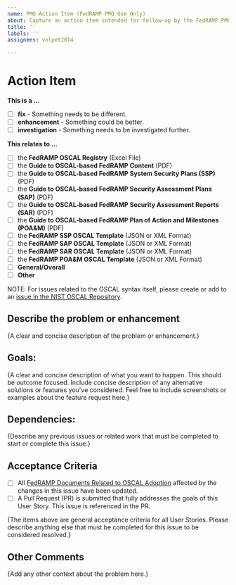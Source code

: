 ```yaml
---
name: PMO Action Item (FedRAMP PMO Use Only)
about: Capture an action item intended for follow-up by the FedRAMP PMO.
title: ''
labels: ''
assignees: volpet2014

---
```


# Action Item

**This is a ...**
  - [ ] **fix** - Something needs to be different.
  - [ ] **enhancement** - Something could be better.
  - [ ] **investigation** - Something needs to be investigated further.

**This relates to ...**
  - [ ] the **FedRAMP OSCAL Registry** (Excel File)
  - [ ] the **Guide to OSCAL-based FedRAMP Content** (PDF)
  - [ ] the **Guide to OSCAL-based FedRAMP System Security Plans (SSP)** (PDF)
  - [ ] the **Guide to OSCAL-based FedRAMP Security Assessment Plans (SAP)** (PDF)
  - [ ] the **Guide to OSCAL-based FedRAMP Security Assessment Reports (SAR)** (PDF)
  - [ ] the **Guide to OSCAL-based FedRAMP Plan of Action and Milestones (POA&M)** (PDF)
  - [ ] the **FedRAMP SSP OSCAL Template** (JSON or XML Format)
  - [ ] the **FedRAMP SAP OSCAL Template** (JSON or XML Format)
  - [ ] the **FedRAMP SAR OSCAL Template** (JSON or XML Format)
  - [ ] the **FedRAMP POA&M OSCAL Template** (JSON or XML Format)
  - [ ] **General/Overall**
  - [ ] **Other**

NOTE: For issues related to the OSCAL syntax itself, please create or add to an [issue in the NIST OSCAL Repository](https://github.com/usnistgov/OSCAL/issues).


## Describe the problem or enhancement

{A clear and concise description of the problem or enhancement.}


## Goals:

{A clear and concise description of what you want to happen. This should be outcome focused. Include concise description of any alternative solutions or features you've considered. Feel free to include screenshots or examples about the feature request here.}

## Dependencies:

{Describe any previous issues or related work that must be completed to start or complete this issue.}

## Acceptance Criteria

- [ ] All [FedRAMP Documents Related to OSCAL Adoption](https://github.com/GSA/fedramp-automation) affected by the changes in this issue have been updated.
- [ ] A Pull Request (PR) is submitted that fully addresses the goals of this User Story. This issue is referenced in the PR.

{The items above are general acceptance criteria for all User Stories. Please describe anything else that must be completed for this issue to be considered resolved.}


## Other Comments

{Add any other context about the problem here.}
